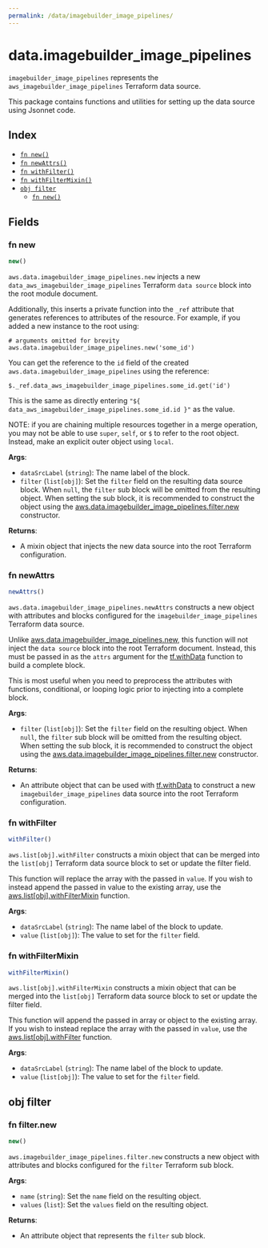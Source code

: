 ```yaml
---
permalink: /data/imagebuilder_image_pipelines/
---
```


# data.imagebuilder_image_pipelines

`imagebuilder_image_pipelines` represents the `aws_imagebuilder_image_pipelines` Terraform data source.



This package contains functions and utilities for setting up the data source using Jsonnet code.


## Index

* [`fn new()`](#fn-new)
* [`fn newAttrs()`](#fn-newattrs)
* [`fn withFilter()`](#fn-withfilter)
* [`fn withFilterMixin()`](#fn-withfiltermixin)
* [`obj filter`](#obj-filter)
  * [`fn new()`](#fn-filternew)

## Fields

### fn new

```ts
new()
```


`aws.data.imagebuilder_image_pipelines.new` injects a new `data_aws_imagebuilder_image_pipelines` Terraform `data source`
block into the root module document.

Additionally, this inserts a private function into the `_ref` attribute that generates references to attributes of the
resource. For example, if you added a new instance to the root using:

    # arguments omitted for brevity
    aws.data.imagebuilder_image_pipelines.new('some_id')

You can get the reference to the `id` field of the created `aws.data.imagebuilder_image_pipelines` using the reference:

    $._ref.data_aws_imagebuilder_image_pipelines.some_id.get('id')

This is the same as directly entering `"${ data_aws_imagebuilder_image_pipelines.some_id.id }"` as the value.

NOTE: if you are chaining multiple resources together in a merge operation, you may not be able to use `super`, `self`,
or `$` to refer to the root object. Instead, make an explicit outer object using `local`.

**Args**:
  - `dataSrcLabel` (`string`): The name label of the block.
  - `filter` (`list[obj]`): Set the `filter` field on the resulting data source block. When `null`, the `filter` sub block will be omitted from the resulting object. When setting the sub block, it is recommended to construct the object using the [aws.data.imagebuilder_image_pipelines.filter.new](#fn-filternew) constructor.

**Returns**:
- A mixin object that injects the new data source into the root Terraform configuration.


### fn newAttrs

```ts
newAttrs()
```


`aws.data.imagebuilder_image_pipelines.newAttrs` constructs a new object with attributes and blocks configured for the `imagebuilder_image_pipelines`
Terraform data source.

Unlike [aws.data.imagebuilder_image_pipelines.new](#fn-new), this function will not inject the `data source`
block into the root Terraform document. Instead, this must be passed in as the `attrs` argument for the
[tf.withData](https://github.com/tf-libsonnet/core/tree/main/docs#fn-withdata) function to build a complete block.

This is most useful when you need to preprocess the attributes with functions, conditional, or looping logic prior to
injecting into a complete block.

**Args**:
  - `filter` (`list[obj]`): Set the `filter` field on the resulting object. When `null`, the `filter` sub block will be omitted from the resulting object. When setting the sub block, it is recommended to construct the object using the [aws.data.imagebuilder_image_pipelines.filter.new](#fn-filternew) constructor.

**Returns**:
  - An attribute object that can be used with [tf.withData](https://github.com/tf-libsonnet/core/tree/main/docs#fn-withdata) to construct a new `imagebuilder_image_pipelines` data source into the root Terraform configuration.


### fn withFilter

```ts
withFilter()
```

`aws.list[obj].withFilter` constructs a mixin object that can be merged into the `list[obj]`
Terraform data source block to set or update the filter field.

This function will replace the array with the passed in `value`. If you wish to instead append the
passed in value to the existing array, use the [aws.list[obj].withFilterMixin](TODO) function.


**Args**:
  - `dataSrcLabel` (`string`): The name label of the block to update.
  - `value` (`list[obj]`): The value to set for the `filter` field.


### fn withFilterMixin

```ts
withFilterMixin()
```

`aws.list[obj].withFilterMixin` constructs a mixin object that can be merged into the `list[obj]`
Terraform data source block to set or update the filter field.

This function will append the passed in array or object to the existing array. If you wish
to instead replace the array with the passed in `value`, use the [aws.list[obj].withFilter](TODO)
function.


**Args**:
  - `dataSrcLabel` (`string`): The name label of the block to update.
  - `value` (`list[obj]`): The value to set for the `filter` field.


## obj filter



### fn filter.new

```ts
new()
```


`aws.imagebuilder_image_pipelines.filter.new` constructs a new object with attributes and blocks configured for the `filter`
Terraform sub block.



**Args**:
  - `name` (`string`): Set the `name` field on the resulting object.
  - `values` (`list`): Set the `values` field on the resulting object.

**Returns**:
  - An attribute object that represents the `filter` sub block.
